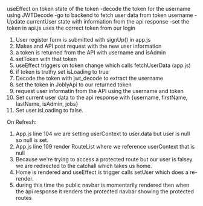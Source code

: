 useEffect on token state of the token
-decode the token for the username using JWTDecode
-go to backend to fetch user data from token username
-Update currentUser state with information from the api response
-set the token in api.js uses the correct token from our login


1. User register form is submitted with signUp() in app.js
2. Makes and API post request with the new user information
3. a token is returned from the API with username and isAdmin
4. setToken with that token
5. useEffect triggers on token change which calls fetchUserData (app.js)
6. if token is truthy set isLoading to true
7. Decode the token with jwt_decode to extract the username
8. set the token in JoblyApi to our returned token
9. request user informatin from the API using the username and token
10. Set current user data to the api response with {username, firstName, lastName, isAdmin, jobs}
11. Set user.isLoading to false.

On Refresh:
1. App.js line 104 we are setting userContext to user.data but user is null so null is set.
2. App.js line 109 render RouteList where we reference userContext that is null
3. Because we're trying to access a protected route but our user is falsey we are redirected to the catchall which takes us home.
4. Home is rendered and useEffect is trigger calls setUser which does a re-render.
5. during this time the public navbar is momentarily rendered then when the api response it renders the protected navbar showing the protected routes
